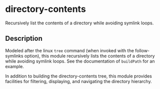 # directory-contents

Recursively list the contents of a directory while avoiding symlink loops.

## Description

Modeled after the linux `tree` command (when invoked with the follow-symlinks
option), this module recursively lists the contents of a directory while
avoiding symlink loops. See the documentation of `buildPath` for an example.

In addition to building the directory-contents tree, this module provides
facilities for filtering, displaying, and navigating the directory hierarchy.
